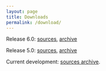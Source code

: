```yaml
---
layout: page
title: Downloads
permalink: /download/
---
```


Release 6.0: [sources][6-src], [archive][6-arch]

Release 5.0: [sources][5-src], [archive][5-arch]

Current development: [sources archive][master-src].

[master-src]: https://github.com/llvm-fortran/fort/archive/master.tar.gz
[5-src]: https://github.com/llvm-fortran/fort/tree/5.0
[6-src]: https://github.com/llvm-fortran/fort/tree/6.0
[5-arch]: https://github.com/llvm-fortran/fort/archive/5.0.tar.gz
[6-arch]: https://github.com/llvm-fortran/fort/archive/6.0.tar.gz
